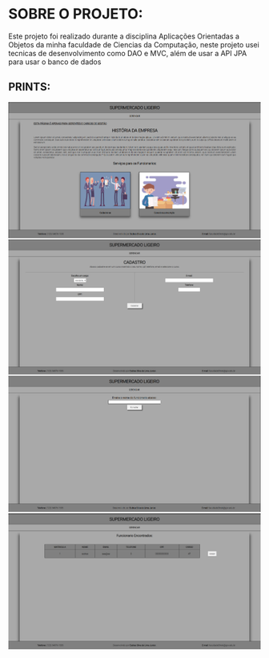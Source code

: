 <h1>SOBRE O PROJETO:</h1>
<p>Este projeto foi realizado durante a disciplina Aplicações Orientadas a Objetos da minha faculdade de Ciencias da Computação, neste projeto usei tecnicas de desenvolvimento como DAO e MVC, além de usar a API JPA para usar o banco de dados </p>

<h2>PRINTS:</h2>

![Descrição da Imagem 1](prints/Screenshot%202023-12-20%20232731.png)
![Descrição da Imagem 2](prints/Screenshot%202023-12-20%20232742.png)
![Descrição da Imagem 3](prints/Screenshot%202023-12-20%20232754.png)
![Descrição da Imagem 4](prints/Screenshot%202023-12-20%20232809.png)
